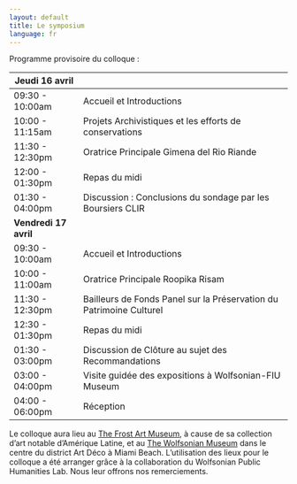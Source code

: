 ```yaml
---
layout: default
title: Le symposium
language: fr
---
```


Programme provisoire du colloque :

| **Jeudi 16 avril**    |                                                              |
| --------------------- | ------------------------------------------------------------ |
| 09:30 - 10:00am       | Accueil et Introductions                                     |
| 10:00 - 11:15am       | Projets Archivistiques et les  efforts de conservations      |
| 11:30 - 12:30pm       | Oratrice Principale Gimena del Rio Riande                    |
| 12:00 - 01:30pm       | Repas du midi                                                |
| 01:30 - 04:00pm       | Discussion : Conclusions du sondage par les Boursiers CLIR   |
| **Vendredi 17 avril** |                                                              |
| 09:30 - 10:00am       | Accueil et Introductions                                     |
| 10:00 - 11:00am       | Oratrice Principale Roopika  Risam                           |
| 11:30 - 12:30pm       | Bailleurs de Fonds Panel sur la Préservation du Patrimoine Culturel |
| 12:30 - 01:30pm       | Repas du midi                                                |
| 01:30 - 03:00pm       | Discussion de Clôture au sujet des Recommandations           |
| 03:00 - 04:00pm       | Visite guidée des expositions  à Wolfsonian-FIU Museum       |
| 04:00 - 06:00pm       | Réception                                                    |

 

Le colloque aura lieu au [The Frost Art Museum](https://frost.fiu.edu), à cause de sa collection d’art notable d’Amérique Latine, et au [The Wolfsonian Museum](https://wolfsonian.org) dans le centre du district Art Déco à Miami Beach. L’utilisation des lieux pour le colloque a été arranger grâce à la collaboration du Wolfsonian Public Humanities Lab. Nous leur offrons nos remerciements.